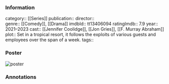 ### Information
category:: [[Series]]
publication:: 
director::  
genre:: [[Comedy]], [[Drama]]
imdbId:: tt13406094
ratingImdb:: 7.9
year:: 2021–2023
cast:: [[Jennifer Coolidge]], [[Jon Gries]], [[F. Murray Abraham]]
plot:: Set in a tropical resort, it follows the exploits of various guests and employees over the span of a week.
tags::


### Poster
![poster](https://m.media-amazon.com/images/M/MV5BYjdjNzBmYjEtM2Y5My00YjI0LWJjY2YtOGQ4MjNkNmE2MDVjXkEyXkFqcGdeQXVyMTEyMjM2NDc2._V1_SX300.jpg)


### Annotations

